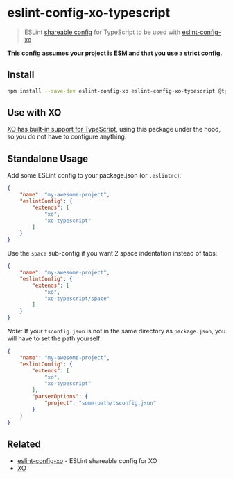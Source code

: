 # eslint-config-xo-typescript

> ESLint [shareable config](https://eslint.org/docs/developer-guide/shareable-configs.html) for TypeScript to be used with [eslint-config-xo](https://github.com/xojs/eslint-config-xo)

**This config assumes your project is [ESM](https://nodejs.org/api/esm.html) and that you use a [strict config](https://github.com/sindresorhus/tsconfig/blob/main/tsconfig.json).**

## Install

```sh
npm install --save-dev eslint-config-xo eslint-config-xo-typescript @typescript-eslint/parser @typescript-eslint/eslint-plugin
```

## Use with XO

[XO has built-in support for TypeScript](https://github.com/xojs/xo#typescript), using this package under the hood, so you do not have to configure anything.

## Standalone Usage

Add some ESLint config to your package.json (or `.eslintrc`):

```json
{
	"name": "my-awesome-project",
	"eslintConfig": {
		"extends": [
			"xo",
			"xo-typescript"
		]
	}
}
```

Use the `space` sub-config if you want 2 space indentation instead of tabs:

```json
{
	"name": "my-awesome-project",
	"eslintConfig": {
		"extends": [
			"xo",
			"xo-typescript/space"
		]
	}
}
```

*Note:* If your `tsconfig.json` is not in the same directory as `package.json`, you will have to set the path yourself:

```json
{
	"name": "my-awesome-project",
	"eslintConfig": {
		"extends": [
			"xo",
			"xo-typescript"
		],
		"parserOptions": {
			"project": "some-path/tsconfig.json"
		}
	}
}
```

## Related

- [eslint-config-xo](https://github.com/xojs/eslint-config-xo) - ESLint shareable config for XO
- [XO](https://github.com/xojs/xo)
